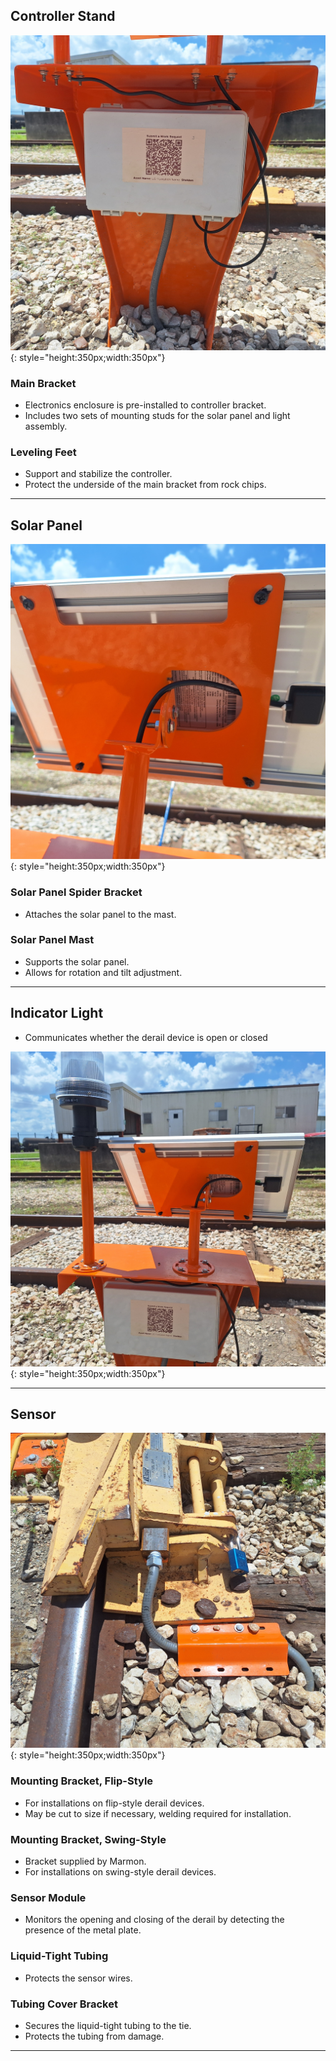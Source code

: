 ## Controller Stand

![Controller](assets/derail_housing.jpg){: style="height:350px;width:350px"}

### Main Bracket
* Electronics enclosure is pre-installed to controller bracket.
* Includes two sets of mounting studs for the solar panel and light assembly.

### Leveling Feet
* Support and stabilize the controller.
* Protect the underside of the main bracket from rock chips.

---

## Solar Panel

![Derail Solar Panel](assets/solar_adjust.jpg){: style="height:350px;width:350px"}

### Solar Panel Spider Bracket
* Attaches the solar panel to the mast.

### Solar Panel Mast
* Supports the solar panel.
* Allows for rotation and tilt adjustment.

---

## Indicator Light
* Communicates whether the derail device is open or closed

![Derail Solar Panel](assets/derail_stand.jpg){: style="height:350px;width:350px"}

---

## Sensor

![Derail Sensor](assets/derail_sensor.jpg){: style="height:350px;width:350px"}

### Mounting Bracket, Flip-Style
* For installations on flip-style derail devices.
* May be cut to size if necessary, welding required for installation.

### Mounting Bracket, Swing-Style
* Bracket supplied by Marmon.
* For installations on swing-style derail devices.

### Sensor Module
* Monitors the opening and closing of the derail by detecting the presence of the metal plate.

### Liquid-Tight Tubing
* Protects the sensor wires.

### Tubing Cover Bracket
* Secures the liquid-tight tubing to the tie.
* Protects the tubing from damage.

---

